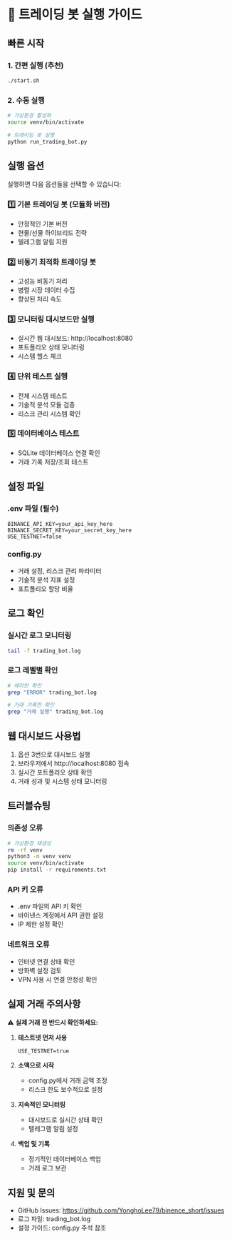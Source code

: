 # 🚀 트레이딩 봇 실행 가이드

## 빠른 시작

### 1. 간편 실행 (추천)
```bash
./start.sh
```

### 2. 수동 실행
```bash
# 가상환경 활성화
source venv/bin/activate

# 트레이딩 봇 실행
python run_trading_bot.py
```

## 실행 옵션

실행하면 다음 옵션들을 선택할 수 있습니다:

### 1️⃣ 기본 트레이딩 봇 (모듈화 버전)
- 안정적인 기본 버전
- 현물/선물 하이브리드 전략
- 텔레그램 알림 지원

### 2️⃣ 비동기 최적화 트레이딩 봇
- 고성능 비동기 처리
- 병렬 시장 데이터 수집
- 향상된 처리 속도

### 3️⃣ 모니터링 대시보드만 실행
- 실시간 웹 대시보드: http://localhost:8080
- 포트폴리오 상태 모니터링
- 시스템 헬스 체크

### 4️⃣ 단위 테스트 실행
- 전체 시스템 테스트
- 기술적 분석 모듈 검증
- 리스크 관리 시스템 확인

### 5️⃣ 데이터베이스 테스트
- SQLite 데이터베이스 연결 확인
- 거래 기록 저장/조회 테스트

## 설정 파일

### .env 파일 (필수)
```env
BINANCE_API_KEY=your_api_key_here
BINANCE_SECRET_KEY=your_secret_key_here
USE_TESTNET=false
```

### config.py
- 거래 설정, 리스크 관리 파라미터
- 기술적 분석 지표 설정
- 포트폴리오 할당 비율

## 로그 확인

### 실시간 로그 모니터링
```bash
tail -f trading_bot.log
```

### 로그 레벨별 확인
```bash
# 에러만 확인
grep "ERROR" trading_bot.log

# 거래 기록만 확인  
grep "거래 실행" trading_bot.log
```

## 웹 대시보드 사용법

1. 옵션 3번으로 대시보드 실행
2. 브라우저에서 http://localhost:8080 접속
3. 실시간 포트폴리오 상태 확인
4. 거래 성과 및 시스템 상태 모니터링

## 트러블슈팅

### 의존성 오류
```bash
# 가상환경 재생성
rm -rf venv
python3 -m venv venv
source venv/bin/activate
pip install -r requirements.txt
```

### API 키 오류
- .env 파일의 API 키 확인
- 바이낸스 계정에서 API 권한 설정
- IP 제한 설정 확인

### 네트워크 오류
- 인터넷 연결 상태 확인
- 방화벽 설정 검토
- VPN 사용 시 연결 안정성 확인

## 실제 거래 주의사항

⚠️ **실제 거래 전 반드시 확인하세요:**

1. **테스트넷 먼저 사용**
   ```env
   USE_TESTNET=true
   ```

2. **소액으로 시작**
   - config.py에서 거래 금액 조정
   - 리스크 한도 보수적으로 설정

3. **지속적인 모니터링**
   - 대시보드로 실시간 상태 확인
   - 텔레그램 알림 설정

4. **백업 및 기록**
   - 정기적인 데이터베이스 백업
   - 거래 로그 보관

## 지원 및 문의

- GitHub Issues: https://github.com/YonghoLee79/binence_short/issues
- 로그 파일: trading_bot.log
- 설정 가이드: config.py 주석 참조